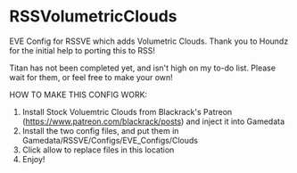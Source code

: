 # RSSVolumetricClouds


EVE Config for RSSVE which adds Volumetric Clouds. Thank you to Houndz for the initial help to porting this to RSS!

Titan has not been completed yet, and isn't high on my to-do list. Please wait for them, or feel free to make your own!

HOW TO MAKE THIS CONFIG WORK:
1. Install Stock Voluemtric Clouds from Blackrack's Patreon (https://www.patreon.com/blackrack/posts) and inject it into Gamedata
2. Install the two config files, and put them in Gamedata/RSSVE/Configs/EVE_Configs/Clouds
3. Click allow to replace files in this location
4. Enjoy!

